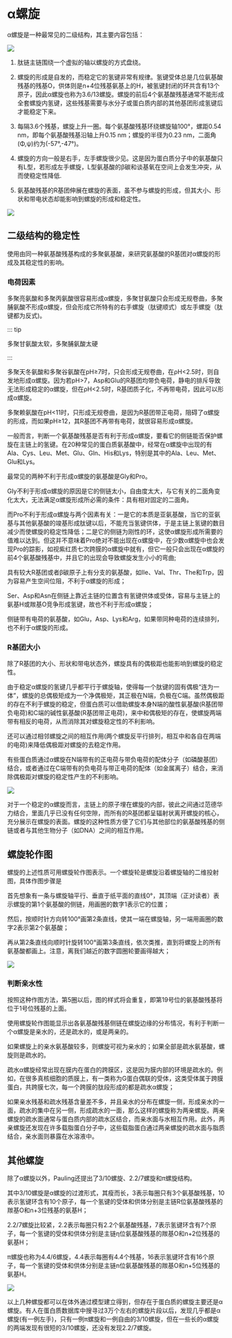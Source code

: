 # α螺旋

α螺旋是一种最常见的二级结构，其主要内容包括：

![](1.1.png)

1. 肽链主链围绕一个虚拟的轴以螺旋的方式盘绕。

2. 螺旋的形成是自发的，而稳定它的氢键非常有规律。氢键受体总是几位氨基酸残基的残基O，供体则是n+4位残基氨基上的H，被氢键封闭的环共含有13个原子，因此α螺旋也称为3.6/13螺旋。螺旋的前后4个氨基酸残基通常不能形成全套螺旋内氢键，这些残基需要与水分子或蛋白质内部的其他基团形成氢键后才能稳定下来。

3. 每隔3.6个残基，螺旋上升一圈。每个氨基酸残基环绕螺旋轴100°，螺距0.54 nm，即每个氨基酸残基沿轴上升0.15 nm；螺旋的半径为0.23 nm，二面角(Φ,ψ)约为(-57°,-47°)。

4. 螺旋的方向一般是右手，左手螺旋很少见。这是因为蛋白质分子中的氨基酸只有L型，若形成左手螺旋，L型氨基酸的β碳和谈基氧在空间上会发生冲突，从而使稳定性降低.

5. 氨基酸残基的R基团伸展在螺旋的表面，虽不参与螺旋的形成，但其大小、形状和带电状态却能影响到螺旋的形成和稳定性。

![](1.2.png)

## 二级结构的稳定性

使用由同一种氨基酸残基构成的多聚氨基酸，来研究氨基酸的R基团对α螺旋的形成及其稳定性的影响。

### 电荷因素

多聚亮氨酸和多聚丙氨酸很容易形成α螺旋，多聚甘氨酸只会形成无规卷曲，多聚脯氨酸不形成α螺旋，但会形成它所特有的右手螺旋（肽键顺式）或左手螺旋（肽键都为反式)。

::: tip

多聚甘氨酸太软，多聚脯氨酸太硬

:::

多聚天冬氨酸和多聚谷氨酸在pH≥7时，只会形成无规卷曲，在ρΗ<2.5时，则自发地形成α螺旋。因为若pH>7，Asp和Glu的R基团均带负电荷，静电的排斥导致无法形成稳定的α螺旋，但在ρΗ<2.5时，R基团质子化，不再带电荷，因此可以形成α螺旋。

多聚赖氨酸在pH<11时，只形成无规卷曲，是因为R基团带正电荷，阻碍了α螺旋的形成，而如果pH≥12，其R基团不再带有电荷，就很容易形成α螺旋。

一般而言，判断一个氨基酸残基是否有利于形成α螺旋，要看它的侧链能否保护螺旋在主链上的氢键。在20种常见的蛋白质氨基酸中，经常在α螺旋中出现的有Ala、Cys、Leu、Met、Glu、Gln、His和Lys，特别是其中的Ala、Leu、Met、Glu和Lys。

最常见的两种不利于形成α螺旋的氨基酸是Gly和Pro。

GIy不利于形成α螺旋的原因是它的侧链太小，自由度太大，与它有关的二面角变化太大，无法满足α螺旋形成所必需的条件：具有相对固定的二面角。

而Pro不利于形成α螺旋与两个因素有关：一是它的本质是亚氨基酸，当它的亚氨基与其他氨基酸的竣基形成肽键以后，不能充当氢键供体，于是主链上氢键的数目减少而使螺旋的稳定性降低；二是它的侧链为刚性的环，这使α螺旋形成所需要的值难以达到。但这并不意味着Pro绝对不能出现在α螺旋中，在少数α螺旋中也会发现Pro的踪影，如视紫红质七次跨膜的α螺旋中就有，但它一般只会出现在α螺旋的前4个氨基酸残基中，并且它的出现会导致螺旋发生小小的弯曲;

具有较大R基团或者β碳原子上有分支的氨基酸，如Ile、Val、Thr、The和Trp，因为容易产生空间位阻，不利于α螺旋的形成；

Ser、Asp和Asn在侧链上靠近主链的位置含有氢键供体或受体，容易与主链上的氨基H或羰基O竞争形成氢键，故也不利于形成α螺旋；

侧链带有电荷的氨基酸，如Glu，Asp、Lys和Arg，如果带同种电荷的连续排列，也不利于α螺旋的形成。

### R基团大小

除了R基团的大小、形状和带电状态外，螺旋具有的偶极距也能影响到螺旋的稳定性。

由于稳定α螺旋的氢键几乎都平行于螺旋轴，使得每一个肽键的固有偶极“连为一体”，螺旋的总偶极矩成为一个净偶极矩，其正极在N端，负极在C端。虽然偶极距的存在不利于螺旋的稳定，但蛋白质可以借助螺旋本身N端的酸性氨基酸(R基团带负电荷)和C端的碱性氨基酸(R基团带正电荷)，来中和偶极矩的存在，使螺旋两端带有相反的电荷，从而消除其对螺旋稳定性的不利影响。

还可以通过相邻螺旋之间的相互作用(两个螺旋反平行排列，相互中和各自在两端的电荷)来降低偶极距对螺旋的去稳定作用。

有些蛋白质通过α螺旋在N端带有的正电荷与带负电荷的配体分子（如磷酸基团）结合，或者通过在C端带有的负电荷与带正电荷的配体（如金属离子）结合，来消除偶极距对螺旋的稳定性产生的不利影响。

![](1.3.png)

对于一个稳定的α螺旋而言，主链上的原子埋在螺旋的内部，彼此之间通过范德华力结合，里面几乎已没有任何空隙，而所有的R基团都呈辐射状离开螺旋的核心，充分展示在螺旋的表面。螺旋的这种性质方便了它们与其他部位的氨基酸残基的侧链或者与其他生物分子（如DNA）之间的相互作用。

## 螺旋轮作图

螺旋的上述性质可用螺旋轮作图表示。一个螺旋轮是螺旋沿着螺旋轴的二维投射图，具体作图步骤是

首先想象有一条与螺旋轴平行、垂直于纸平面的直线0°，其顶端（正对读者）表示螺旋的第1个氨基酸的侧链，用画圈的数字1表示它的位置；

然后，按顺时针方向转100°画第2条直线，使其一端在螺旋轴，另一端用画圈的数字2表示第2个氨基酸；

再从第2条直线向顺时针旋转100°画第3条直线，依次类推，直到将螺旋上的所有氨基酸都画上。注意，离我们越近的数字圆圈轮要画得越大；

![](1.4.png)

### 判断亲水性

按照这种作图方法，第5圈以后，图的样式将会重复，即第19号位的氨基酸残基将位于1号位残基的上面。

使用螺旋轮作图能显示出各氨基酸残基侧链在螺旋边缘的分布情况，有利于判断一个α螺旋是亲水的，还是疏水的，或是两亲的。

如果螺旋上的亲水氨基酸较多，则螺旋可视为亲水的；如果全部是疏水氨基酸，螺旋则是疏水的。

疏水α螺旋经常出现在膜内在蛋白的跨膜区，这是因为膜内部的环境是疏水的。例如，在很多真核细胞的质膜上，有一类称为G蛋白偶联的受体，这类受体属于跨膜蛋白，共跨膜七次，每一个跨膜的肽段形成的都是疏水α螺旋；

如果亲水残基和疏水残基含量差不多，并且亲水的分布在螺旋一侧，形成亲水的一面，疏水的集中在另一侧，形成疏水的一面，那么这样的螺旋称为两亲螺旋。两亲螺旋的疏水面通常与蛋白质内部的疏水区结合，而亲水面与水相互作用。此外，两亲螺旋还发现在许多载脂蛋白分子中，这些载脂蛋白通过两亲螺旋的疏水面与脂质结合，亲水面则暴露在水溶液中。

## 其他螺旋

除了α螺旋以外，Pauling还提出了3/10螺旋、2.2/7螺旋和π螺旋结构。

其中3/10螺旋是α螺旋的过渡形式，其瘦而长，3表示每圈只有3个氨基酸残基，10表示氢键环含有10个原子，每一个氢键的受体和供体分别是主链R位氨基酸残基的羰基O和n+3位残基的氨基Η；

2.2/7螺旋比较紧，2.2表示每圈只有2.2个氨基酸残基，7表示氢键环含有7个原子，每一个氢键的受体和供体分别是主链η位氨基酸残基的羰基O和n+2位残基的氨基H；

π螺旋也称为4.4/6螺旋，4.4表示每圈有4.4个残基，16表示氢键环含有16个原子，每一个氢键的受体和供体分别是主链n位氨基酸残基的羰基O和n+5位残基的氨基H。

![](1.5.png)

以上几种螺旋都可以在体外通过模型建立得到，但存在于蛋白质的螺旋主要还是α螺旋。有人在蛋白质数据库中搜寻过3万个左右的螺旋片段以后，发现几乎都是α螺旋(有一例左手)，只有一例π螺旋和一例自由的3/10螺旋，但在一些长的α螺旋的两端发现有很短的3/10螺旋，还没有发现2.2/7螺旋。